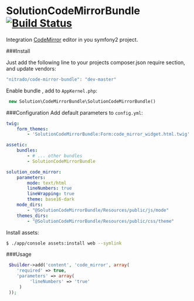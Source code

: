 SolutionCodeMirrorBundle [![Build Status](https://api.travis-ci.org/f1nder/SolutionCodeMirrorBundle.png?branch=master)](https://travis-ci.org/f1nder/SolutionCodeMirrorBundle)
========================

Integration  [CodeMirror](http://codemirror.net/) editor in you symfony2 project.

###Install

Just add the following line to your projects composer.json require section, and update vendors:
``` js
"nitrado/code-mirror-bundle": "dev-master"
```

Enable bundle , add to `AppKernel.php`:
``` php
 new Solution\CodeMirrorBundle\SolutionCodeMirrorBundle()
```
###Configuration
Add default parameters to `config.yml`:
``` yaml
twig:
    form_themes:
		- 'SolutionCodeMirrorBundle:Form:code_mirror_widget.html.twig'

assetic:
    bundles:
        - # ... other bundles
        - SolutionCodeMirrorBundle

solution_code_mirror:
    parameters:
        mode: text/html
        lineNumbers: true
        lineWrapping: true
        theme: base16-dark
    mode_dirs:
        - "@SolutionCodeMirrorBundle/Resources/public/js/mode"
    themes_dirs:
        - "@SolutionCodeMirrorBundle/Resources/public/css/theme"
```


Install assets:
``` bash
$ ./app/console assets:install web --symlink
```

###Usage
``` php
 $builder->add('content', 'code_mirror', array(
    'required' => true,
    'parameters' => array(
         'lineNumbers' => 'true'
     )
 ));
```

